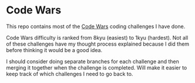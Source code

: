 # Code Wars
This repo contains most of the [Code Wars](https://www.codewars.com/dashboard) coding challenges I have done.  

Code Wars difficulty is ranked from 8kyu (easiest) to 1kyu (hardest).
Not all of these challenges have my thought process explained because I did them before thinking it would be a good idea.

I should consider doing separate branches for each challenge and then merging it together when the challenge is completed.
Will make it easier to keep track of which challenges I need to go back to.